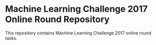 # Machine Learning Challenge 2017 Online Round Repository

This repository contains Machine Learning Challenge 2017 online round tasks.
